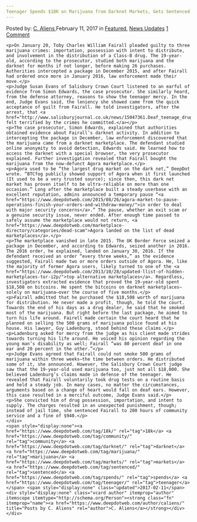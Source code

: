 ```yaml
---
Teenager Spends $18K on Marijuana from Darknet Markets, Gets Sentenced to Community Service
---
```

<article class="post-listing post-18078 post type-post status-publish format-standard has-post-thumbnail hentry  tag-18k tag-community tag-marijuana tag-sentenced tag-spends tag-teenager">
    <div class="post-inner">
        <span>Posted by: <a href="https://www.deepdotweb.com/author/caliens/" title="">C. Aliens </a></span>
    <span>February 11, 2017</span>
    <span>in <a href="https://www.deepdotweb.com/category/deepdot-news/" rel="category tag">Featured</a>, <a href="https://www.deepdotweb.com/category/news-updates/" rel="category tag">News Updates</a></span>
    <span><a href="https://www.deepdotweb.com/2017/02/11/teenager-spends-18k-marijuana-darknet-markets-gets-sentenced-community-service/#comments">1 Comment</a></span>
    </p>
    <div class="clear"></div>
    
    <p>On January 20, Toby Charles William Fairall pleaded guilty to three marijuana crimes: importation, possession with intent to distribute, and involvement in the distribution of a Class-B drug. The 19-year-old, according to the prosecutor, studied both marijuana and the darknet for months if not longer, before making 26 purchases. Authorities intercepted a package in December 2015, and after Fairall had ordered once more in January 2016, law enforcement made their move.</p>
    <p>Judge Susan Evans of Salisbury Crown Court listened to an earful of evidence from Simon Edwards, the case prosecutor. She similarly heard, from the defense attorney, reasons to show the teenager mercy. In the end, Judge Evans said, the leniency she showed came from the quick acceptance of guilt from Fairall. He told investigators, after the arrest, that <a href="http://www.salisburyjournal.co.uk/news/15047361.Deaf_teenage_drug_dealer_imported_cannabis_bought_on__dark_web_/">he felt terrified by the crimes he committed.</a></p>
    <p>The case prosecutor, Simon Edwards, explained that authorities obtained evidence about Fairall’s darknet activity. In addition to intercepting the package in December, law enforcement discovered that the marijuana came from a darknet marketplace. The defendant studied online anonymity to avoid detection, Edwards said. He learned how to access the darknet with a special browser, the very prosecutor explained. Further investigation revealed that Fairall bought the marijuana from the now-defunct Agora marketplace.</p>
    <p>Agora used to be “the largest drug market on the dark net,” DeepDot wrote. “BTCfog publicly showed support of Agora when it first launched (It used to be a very trusted source); since then, this dark net market has proven itself to be ultra-reliable on more than one occasion.” Long after the marketplace built a steady userbase with an excellent reputation, admins announced a temporary pause “<a href="https://www.deepdotweb.com/2015/08/26/agora-market-to-pause-operations-finish-your-orders-and-withdraw-money/">in order to deal with major security concerns</a>.” The pause, whether an exit scam or a genuine security issue, never ended. After enough time passed to safely assume the marketplace would not return, <a href="https://www.deepdotweb.com/marketplace-directory/categories/dead-scam">Agora landed on the list of dead marketplaces</a>.</p>
    <p>The marketplace vanished in late 2015. The UK Border Force seized a package in December, and according to Edwards, seized another in 2016. The 2016 order, he explained, landed on January 30, 2016. If the defendant received an order “every three weeks,” as the evidence suggested, Fairall made two or more orders outside of Agora. He, like the majority of former Agora users, likely turned to one of the <a href="https://www.deepdotweb.com/2013/10/28/updated-llist-of-hidden-marketplaces-tor-i2p/">top alternative marketplaces</a>. Regardless, investigators extracted evidence that proved the 19-year-old spent $18,508 on bitcoins. He spent the bitcoins on darknet marketplaces—solely on marijuana—over the course of five months.</p>
    <p>Fairall admitted that he purchased the $18,508 worth of marijuana for distribution. He never made a profit, though, he told the court. Towards the end of his days as a drug dealer, he said that he smoked most of the marijuana. But right before the last package, he aimed to turn his life around. Fairell made certain the court heard that he planned on selling the 500 grams of marijuana police found at his house. His lawyer, Guy Ladenburg, stood behind these claims.</p>
    <p>Ladenburg asked for mercy from the judge as his client made strides towards turning his life around. He voiced his opinion regarding the young man’s disability as well; Fairall “was 80 percent deaf in one ear and 20 percent in the other.”</p>
    <p>Judge Evans agreed that Fairall could not smoke 500 grams of marijuana within three weeks—the time between orders. He distributed some of it, she announced. However, the Salisbury Crown Court judge saw that the 19-year-old used marijuana too, just not all $18,000. She believed Ladenburg’s claims made in defense of the teenager. He revealed that Fairall voluntarily took drug tests on a routine basis and held a steady job. In many cases, no matter the circumstances, arguments based on a change of heart would fall on deaf ears. However, this case resulted in a merciful outcome, Judge Evans said.</p>
    <p>She convicted him of drug possession, importation, and intent to supply. The charges resulted in an unexpected punishment, though; instead of jail time, she sentenced Fairall to 200 hours of community service and a fine of $940.</p>
    </div>
    <span style="display:none"><a href="https://www.deepdotweb.com/tag/18k/" rel="tag">18k</a> <a href="https://www.deepdotweb.com/tag/community/" rel="tag">community</a> <a href="https://www.deepdotweb.com/tag/darknet/" rel="tag">darknet</a> <a href="https://www.deepdotweb.com/tag/marijuana/" rel="tag">marijuana</a> <a href="https://www.deepdotweb.com/tag/markets/" rel="tag">markets</a> <a href="https://www.deepdotweb.com/tag/sentenced/" rel="tag">sentenced</a> <a href="https://www.deepdotweb.com/tag/spends/" rel="tag">spends</a> <a href="https://www.deepdotweb.com/tag/teenager/" rel="tag">teenager</a></span> <span style="display:none" class="updated">2017-02-11</span>
    <div style="display:none" class="vcard author" itemprop="author" itemscope itemtype="http://schema.org/Person"><strong class="fn" itemprop="name"><a href="https://www.deepdotweb.com/author/caliens/" title="Posts by C. Aliens" rel="author">C. Aliens</a></strong></div>
    </div>
</article>

